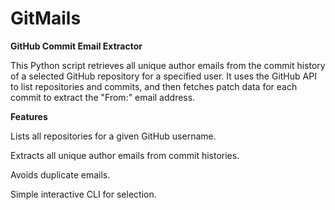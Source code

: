 # GitMails
**GitHub Commit Email Extractor**


This Python script retrieves all unique author emails from the commit history of a selected GitHub repository for a specified user. It uses the GitHub API to list repositories and commits, and then fetches patch data for each commit to extract the "From:" email address.

**Features**

Lists all repositories for a given GitHub username.

Extracts all unique author emails from commit histories.

Avoids duplicate emails.

Simple interactive CLI for selection.
